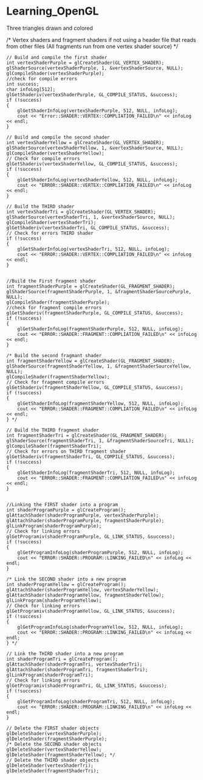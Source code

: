 # Learning_OpenGL
Three triangles drawn and colored


/* Vertex shaders and fragment shaders if not using a header file that reads from other files (All fragments run from one
vertex shader source) */

	// Build and compile the first shader
	int vertexShaderPurple = glCreateShader(GL_VERTEX_SHADER);
	glShaderSource(vertexShaderPurple, 1, &vertexShaderSource, NULL);
	glCompileShader(vertexShaderPurple);
	//check for compile errors
	int success;
	char infoLog[512];
	glGetShaderiv(vertexShaderPurple, GL_COMPILE_STATUS, &success);
	if (!success)
	{
		glGetShaderInfoLog(vertexShaderPurple, 512, NULL, infoLog);
		cout << "Error::SHADER::VERTEX::COMPLIATION_FAILED\n" << infoLog << endl;
	}

	// Build and compile the second shader
	int vertexShaderYellow = glCreateShader(GL_VERTEX_SHADER);
	glShaderSource(vertexShaderYellow, 1, &vertexShaderSource, NULL);
	glCompileShader(vertexShaderYellow);
	// Check for compile errors
	glGetShaderiv(vertexShaderYellow, GL_COMPILE_STATUS, &success);
	if (!success)
	{
		glGetShaderInfoLog(vertexShaderYellow, 512, NULL, infoLog);
		cout << "ERROR::SHADER::VERTEX::COMPLIATION_FAILED\n" << infoLog << endl;
	}

	// Build the THIRD shader
	int vertexShaderTri = glCreateShader(GL_VERTEX_SHADER);
	glShaderSource(vertexShaderTri, 1, &vertexShaderSource, NULL);
	glCompileShader(vertexShaderTri);
	glGetShaderiv(vertexShaderTri, GL_COMPILE_STATUS, &success);
	// Check for errors THIRD shader
	if (!success)
	{
		glGetShaderInfoLog(vertexShaderTri, 512, NULL, infoLog);
		cout << "ERROR::SHADER::VERTEX::COMPLIATION_FAILED\n" << infoLog << endl;
	}


	//Build the First fragment shader
	int fragmentShaderPurple = glCreateShader(GL_FRAGMENT_SHADER);
	glShaderSource(fragmentShaderPurple, 1, &fragmentShaderSourcePurple, NULL);
	glCompileShader(fragmentShaderPurple);
	//check for fragment compile errors
	glGetShaderiv(fragmentShaderPurple, GL_COMPILE_STATUS, &success);
	if (!success)
	{
		glGetShaderInfoLog(fragmentShaderPurple, 512, NULL, infoLog);
		cout << "ERROR::SHADER::FRAGMENT::COMPLIATION_FAILED\n" << infoLog << endl;
	}

	/* Build the second fragmant shader
	int fragmentShaderYellow = glCreateShader(GL_FRAGMENT_SHADER);
	glShaderSource(fragmentShaderYellow, 1, &fragmentShaderSourceYellow, NULL);
	glCompileShader(fragmentShaderYellow);
	// Check for fragment compile errors
	glGetShaderiv(fragmentShaderYellow, GL_COMPILE_STATUS, &success);
	if (!success)
	{
		glGetShaderInfoLog(fragmentShaderYellow, 512, NULL, infoLog);
		cout << "ERROR::SHADER::FRAGMENT::COMPLIATION_FAILED\n" << infoLog << endl;
	} */

	// Build the THIRD fragment shader
	int fragmentShaderTri = glCreateShader(GL_FRAGMENT_SHADER);
	glShaderSource(fragmentShaderTri, 1, &fragmentShaderSourceTri, NULL);
	glCompileShader(fragmentShaderTri);
	// Check for errors on THIRD fragment shader
	glGetShaderiv(fragmentShaderTri, GL_COMPILE_STATUS, &success);
	if (!success)
	{
		glGetShaderInfoLog(fragmentShaderTri, 512, NULL, infoLog);
		cout << "ERROR::SHADER::FRAGMENT::COMPLIATION_FAILED\n" << infoLog << endl;
	}


	//Linking the FIRST shader into a program
	int shaderProgramPurple = glCreateProgram();
	glAttachShader(shaderProgramPurple, vertexShaderPurple);
	glAttachShader(shaderProgramPurple, fragmentShaderPurple);
	glLinkProgram(shaderProgramPurple);
	// Check for linking errors
	glGetProgramiv(shaderProgramPurple, GL_LINK_STATUS, &success);
	if (!success)
	{
		glGetProgramInfoLog(shaderProgramPurple, 512, NULL, infoLog);
		cout << "ERROR::SHADER::PROGRAM::LINKING_FAILED\n" << infoLog << endl;
	}

	/* Link the SECOND shader into a new program
	int shaderProgramYellow = glCreateProgram();
	glAttachShader(shaderProgramYellow, vertexShaderYellow);
	glAttachShader(shaderProgramYellow, fragmentShaderYellow);
	glLinkProgram(shaderProgramYellow);
	// Check for linking errors
	glGetProgramiv(shaderProgramYellow, GL_LINK_STATUS, &success);
	if (!success)
	{
		glGetProgramInfoLog(shaderProgramYellow, 512, NULL, infoLog);
		cout << "ERROR::SHADER::PROGRAM::LINKING_FAILED\n" << infoLog << endl;
	} */

	// Link the THIRD shader into a new program
	int shaderProgramTri = glCreateProgram();
	glAttachShader(shaderProgramTri, vertexShaderTri);
	glAttachShader(shaderProgramTri, fragmentShaderTri);
	glLinkProgram(shaderProgramTri);
	// Check for linking errors
	glGetProgramiv(shaderProgramTri, GL_LINK_STATUS, &success);
	if (!success)
	{
		glGetProgramInfoLog(shaderProgramTri, 512, NULL, infoLog);
		cout << "ERROR::SHADER::PROGRAM::LINKING_FAILED\n" << infoLog << endl;
	}

	// Delete the FIRST shader objects
	glDeleteShader(vertexShaderPurple);
	glDeleteShader(fragmentShaderPurple);
	/* Delete the SECOND shader objects
	glDeleteShader(vertexShaderYellow);
	glDeleteShader(fragmentShaderYellow); */
	// Delete the THIRD shader objects
	glDeleteShader(vertexShaderTri);
	glDeleteShader(fragmentShaderTri);
